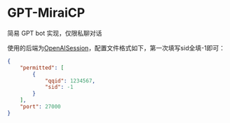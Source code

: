 # GPT-MiraiCP
简易 GPT bot 实现，仅限私聊对话

使用的后端为[OpenAISession](https://github.com/Antares0982/OpenAISession)，配置文件格式如下，第一次填写sid全填-1即可：

```json
{
    "permitted": [
        {
            "qqid": 1234567,
            "sid": -1
        }
    ],
    "port": 27000
}
```

